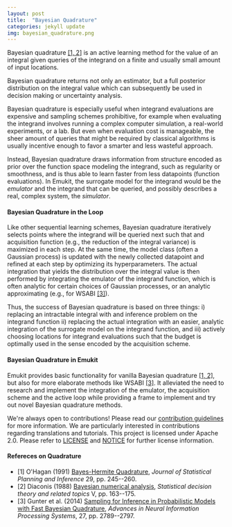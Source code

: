 ```yaml
---
layout: post
title:  "Bayesian Quadrature"
categories: jekyll update
img: bayesian_quadrature.png
---
```


Bayesian quadrature [[1, 2]](#refereces-on-quadrature) is an active learning method for the value of an integral given queries of the integrand 
on a finite and usually small amount of input locations.

Bayesian quadrature returns not only an estimator, but a full posterior distribution on the integral value
which can subsequently be used in decision making or uncertainty analysis.

Bayesian quadrature is especially useful when integrand evaluations are expensive and sampling schemes 
prohibitive, for example when evaluating the integrand involves running a complex computer simulation, a real-world experiments,
or a lab. But even when evaluation cost is manageable, the sheer amount of queries that might be required by classical 
algorithms is usually incentive enough to favor a smarter and less wasteful approach.

Instead, Bayesian quadrature draws information from structure encoded as prior over the function space modeling the integrand, 
such as regularity or smoothness, and is thus able to learn faster from less datapoints (function evaluations). 
In Emukit, the surrogate model for the integrand would be the *emulator* and the integrand that can be queried, and
 possibly describes a real, complex system, the *simulator*.

#### Bayesian Quadrature in the Loop

Like other sequential learning schemes, Bayesian quadrature iteratively selects points where the integrand will be queried 
next such that and acquisition function (e.g., the reduction of the integral variance) is maximized in each step. 
At the same time, the model class (often a Gaussian process) is updated with the newly collected datapoint and 
refined at each step by optimizing its hyperparameters. 
The actual integration that yields the distribution over the integral value is then performed by integrating the emulator
of the integrand function, which is often analytic for certain choices of Gaussian processes, or 
an analytic approximating (e.g., for WSABI [[3]](#refereces-on-quadrature)). 

Thus, the success of Bayesian quadrature is based on three things: i) replacing an intractable integral with and inference 
problem on the integrand function ii) replacing the actual integration with an easier, analytic integration of the surrogate model
on the integrand function, and iii) actively choosing locations for integrand evaluations such that the budget is optimally used
in the sense encoded by the acquisition scheme.

#### Bayesian Quadrature in Emukit
Emukit provides basic functionality for vanilla Bayesian quadrature [[1, 2]](#refereces-on-quadrature), 
but also for more elaborate methods like WSABI [[3]](#refereces-on-quadrature). It alleviated the need to research and 
implement the integration of the emulator, the acquisition scheme and the active loop while providing a frame to implement 
and try out novel Bayesian quadrature methods.


We're always open to contributions! Please read our [contribution guidelines](CONTRIBUTING.md) for more information. 
We are particularly interested in contributions regarding translations and tutorials. 
This project is licensed under Apache 2.0. Please refer to [LICENSE](LICENSE) and [NOTICE](NOTICE) for further license 
information.


#### Refereces on Quadrature

- [1] O'Hagan (1991) [Bayes-Hermite Quadrature](https://www.sciencedirect.com/science/article/pii/037837589190002V), *Journal of Statistical Planning and Inference* 29, pp. 245--260.
- [2] Diaconis (1988) [Bayesian numerical analysis](http://probabilistic-numerics.org/assets/pdf/Diaconis_1988.pdf), *Statistical decision theory and related topics* V, pp. 163--175.
- [3] Gunter et al. (2014) [Sampling for Inference in Probabilistic Models with Fast Bayesian Quadrature](https://papers.nips.cc/paper/5483-sampling-for-inference-in-probabilistic-models-with-fast-bayesian-quadrature), *Advances in Neural Information Processing Systems*, 27, pp. 2789--2797.

